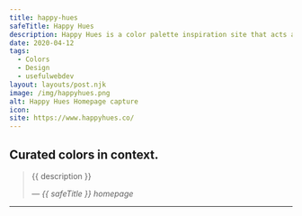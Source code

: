 ```yaml
---
title: happy-hues
safeTitle: Happy Hues
description: Happy Hues is a color palette inspiration site that acts as a real world example as to how the colors could be used in your design projects.
date: 2020-04-12
tags:
  - Colors
  - Design
  - usefulwebdev
layout: layouts/post.njk
image: /img/happyhues.png
alt: Happy Hues Homepage capture
icon: 
site: https://www.happyhues.co/
---
```


<div class="box">

## Curated colors in context.

<!-- <figure class="image">
<img alt="{{ alt }}" src="{{ image }}">
</figure> -->

> {{ description }}
>
> <cite>&mdash; {{ safeTitle }} homepage</cite>

</div>

---
